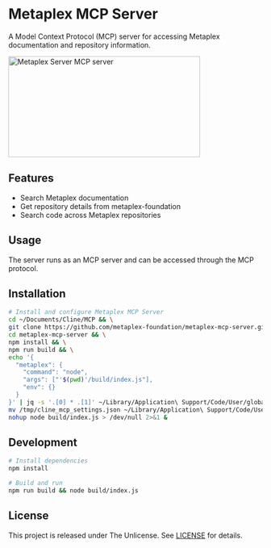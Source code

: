# Metaplex MCP Server

A Model Context Protocol (MCP) server for accessing Metaplex documentation and repository information.

<a href="https://glama.ai/mcp/servers/mk8rgl7f08"><img width="380" height="200" src="https://glama.ai/mcp/servers/mk8rgl7f08/badge" alt="Metaplex Server MCP server" /></a>

## Features

- Search Metaplex documentation
- Get repository details from metaplex-foundation
- Search code across Metaplex repositories

## Usage

The server runs as an MCP server and can be accessed through the MCP protocol.

## Installation

```bash
# Install and configure Metaplex MCP Server
cd ~/Documents/Cline/MCP && \
git clone https://github.com/metaplex-foundation/metaplex-mcp-server.git && \
cd metaplex-mcp-server && \
npm install && \
npm run build && \
echo '{
  "metaplex": {
    "command": "node",
    "args": ["'$(pwd)'/build/index.js"],
    "env": {}
  }
}' | jq -s '.[0] * .[1]' ~/Library/Application\ Support/Code/User/globalStorage/saoudrizwan.claude-dev/settings/cline_mcp_settings.json - > /tmp/cline_mcp_settings.json && \
mv /tmp/cline_mcp_settings.json ~/Library/Application\ Support/Code/User/globalStorage/saoudrizwan.claude-dev/settings/cline_mcp_settings.json && \
nohup node build/index.js > /dev/null 2>&1 &
```

## Development

```bash
# Install dependencies
npm install

# Build and run
npm run build && node build/index.js
```

## License

This project is released under The Unlicense. See [LICENSE](LICENSE) for details.
